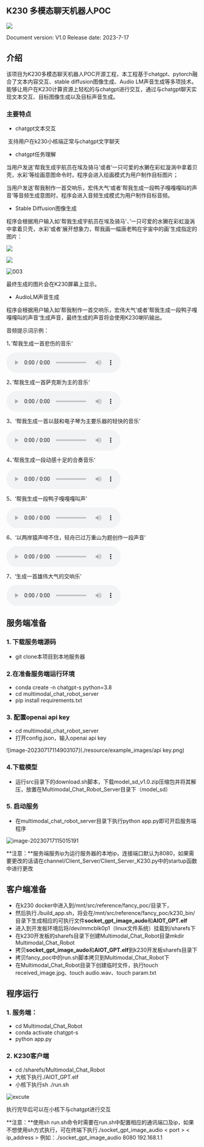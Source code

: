 ## K230 多模态聊天机器人POC

![](./resource/example_images/canaan-cover.png)

Document version: V1.0 Release date: 2023-7-17

## 介绍

该项目为K230多模态聊天机器人POC开源工程，本工程基于chatgpt、pytorch融合了文本内容交互、stable diffusion图像生成、Audio LM声音生成等多项技术。能够让用户在K230计算资源上轻松的与chatgpt进行交互，通过与chatgpt聊天实现文本交互、目标图像生成以及目标声音生成。

### 主要特点

* chatgpt文本交互

​		支持用户在k230小核端正常与chatgpt文字聊天

* chatgpt任务理解

​		当用户发送'帮我生成宇航员在埃及骑马'或者’一只可爱的水獭在彩虹漩涡中拿着贝壳，水彩‘等绘画意图命令时，程序会进入绘画模式为用户制作目标图片；

​		当用户发送’帮我制作一首交响乐，宏伟大气‘或者’帮我生成一段鸭子嘎嘎嘎叫的声音‘等音频生成意图时，程序会进入音频生成模式为用户制作目标音频。

* Stable Diffusion图像生成

​		程序会根据用户输入如'帮我生成宇航员在埃及骑马'、’一只可爱的水獭在彩虹漩涡中拿着贝壳，水彩‘或者‘展开想象力，帮我画一幅唐老鸭在宇宙中的画’生成指定的图片：

![](./resource/example_images/output1.jpeg)

![](./resource/example_images/output2.png)

![003](./resource/example_images/003.jpg)

最终生成的图片会在K230屏幕上显示。

* AudioLM声音生成

程序会根据用户输入如’帮我制作一首交响乐，宏伟大气‘或者’帮我生成一段鸭子嘎嘎嘎叫的声音‘生成声音，最终生成的声音将会使用K230喇叭输出。

音频提示词示例：

1、’帮我生成一首悲伤的音乐‘ 

<audio controls>   <source src="./resource/example_audios/悲伤.wav" type="audio/wav"> </audio>

2、’帮我生成一首萨克斯为主的音乐‘

<audio controls>   <source src="./resource/example_audios/萨克斯.wav" type="audio/wav"> </audio>

3、‘帮我生成一首以鼓和电子琴为主要乐器的轻快的音乐’

<audio controls>   <source src="./resource/example_audios/合奏.wav" type="audio/wav"> </audio>

4、’帮我生成一段动感十足的合奏音乐‘

<audio controls>   <source src="./resource/example_audios/鼓和电子琴.wav" type="audio/wav"> </audio>

5、‘帮我生成一段鸭子嘎嘎嘎叫声’

<audio controls>   <source src="./resource/example_audios/鸭子叫.wav" type="audio/wav"> </audio>

6、‘以两岸猿声啼不住，轻舟已过万重山为题创作一段声音’

<audio controls>   <source src="./resource/example_audios/两岸猿声啼不住.wav" type="audio/wav"> </audio>

7、‘生成一首雄伟大气的交响乐’

<audio controls>   <source src="./resource/example_audios/弦乐.wav" type="audio/wav"> </audio>

## 服务端准备

### 1. 下载服务端源码

- git clone本项目到本地服务器

### 2.在准备服务端运行环境

* conda create -n chatgpt-s python=3.8
* cd multimodal_chat_robot_server
* pip install requirements.txt

### 3. 配置openai api key

* cd  multimodal_chat_robot_server
* 打开config.json，输入openai api key

![image-20230717114903107](./resource/example_images/api key.png)

### 4.下载模型

* 运行src目录下的download.sh脚本，下载model_sd_v1.0.zip压缩包并将其解压，放置在Multimodal_Chat_Robot_Server目录下（model_sd）

### 5. 启动服务

* 在multimodal_chat_robot_server目录下执行python app.py即可开启服务端程序

![image-20230717115015191](./resource/example_images/excute.png)

**注意：**服务端服务ip为运行服务器的本地ip，连接端口默认为8080，如果需要更改的话请在channel/Client_Server/Client_Server_K230.py中的startup函数中进行更改

## 客户端准备

* 在k230 docker中进入到/mnt/src/reference/fancy_poc/目录下，
* 然后执行./build_app.sh，将会在/mnt/src/reference/fancy_poc/k230_bin/目录下生成相应的可执行文件**socket_gpt_image_audo**和**AIOT_GPT.elf**
* 进入到开发板环境后将/dev/mmcblk0p1（linux文件系统）挂载到/sharefs下
* 在k230开发板的sharefs目录下创建Multimodal_Chat_Robot目录mkdir Multimodal_Chat_Robot
* 拷贝**socket_gpt_image_audo**和**AIOT_GPT.elf**到k230开发板sharefs目录下
* 拷贝fancy_poc中的run.sh脚本拷贝到Multimodal_Chat_Robot下
* 在Multimodal_Chat_Robot目录下创建临时文件，执行touch received_image.jpg、touch audio.wav、touch param.txt

## 程序运行

### 1. 服务端：

* cd Multimodal_Chat_Robot
* conda activate chatgpt-s
* python app.py

### 2. K230客户端

* cd /sharefs/Multimodal_Chat_Robot
* 大核下执行./AIOT_GPT.elf
* 小核下执行sh ./run.sh

![excute](./resource/example_images/excute.gif)

执行完毕后可以在小核下与chatgpt进行交互

**注意：**使用sh run.sh命令时需要在run.sh中配置相应的通讯端口及ip，如果不想使用sh方式执行，可在终端下执行./socket_gpt_image_audio < port > < ip_address > 例如：./socket_gpt_image_audio 8080 192.168.1.1

